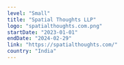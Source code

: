 ```yaml
---
level: "Small"
title: "Spatial Thoughts LLP"
logo: "spatialthoughts.com.png"
startDate: "2023-01-01"
endDate: "2024-02-29"
link: "https://spatialthoughts.com/"
country: "India"
---
```

